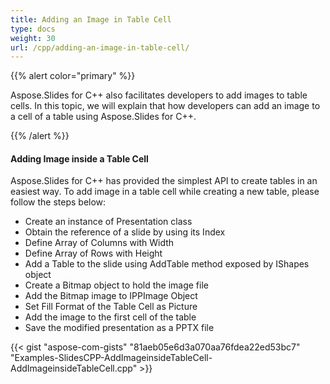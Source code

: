```yaml
---
title: Adding an Image in Table Cell
type: docs
weight: 30
url: /cpp/adding-an-image-in-table-cell/
---
```


{{% alert color="primary" %}} 

Aspose.Slides for C++ also facilitates developers to add images to table cells. In this topic, we will explain that how developers can add an image to a cell of a table using Aspose.Slides for C++.

{{% /alert %}} 
#### **Adding Image inside a Table Cell**
Aspose.Slides for C++ has provided the simplest API to create tables in an easiest way. To add image in a table cell while creating a new table, please follow the steps below:

- Create an instance of Presentation class
- Obtain the reference of a slide by using its Index
- Define Array of Columns with Width
- Define Array of Rows with Height
- Add a Table to the slide using AddTable method exposed by IShapes object
- Create a Bitmap object to hold the image file
- Add the Bitmap image to IPPImage Object
- Set Fill Format of the Table Cell as Picture
- Add the image to the first cell of the table
- Save the modified presentation as a PPTX file

{{< gist "aspose-com-gists" "81aeb05e6d3a070aa76fdea22ed53bc7" "Examples-SlidesCPP-AddImageinsideTableCell-AddImageinsideTableCell.cpp" >}}
